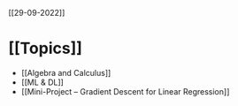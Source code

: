 [[29-09-2022]]
# [[Topics]]
- [[Algebra and Calculus]]
- [[ML & DL]]
- [[Mini-Project – Gradient Descent for Linear Regression]]